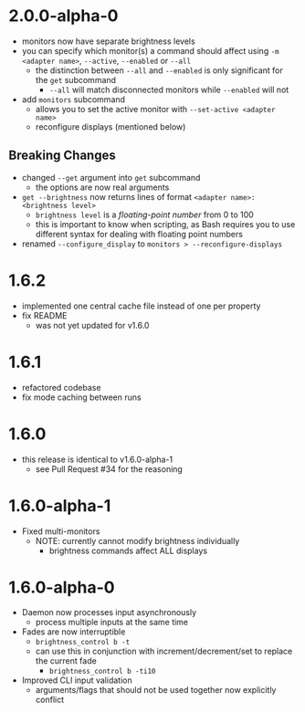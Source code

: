 # 2.0.0-alpha-0
- monitors now have separate brightness levels
- you can specify which monitor(s) a command should affect using `-m <adapter name>`, `--active`, `--enabled` or `--all`
    - the distinction between `--all` and `--enabled` is only significant for the `get` subcommand
        - `--all` will match disconnected monitors while `--enabled` will not
- add `monitors` subcommand
    - allows you to set the active monitor with `--set-active <adapter name>`
    - reconfigure displays (mentioned below)

## Breaking Changes
- changed `--get` argument into `get` subcommand
    - the options are now real arguments
- `get --brightness` now returns lines of format `<adapter name>: <brightness level>`
    - `brightness level` is a _floating-point number_ from 0 to 100
    - this is important to know when scripting, as Bash requires you to use different syntax for dealing with floating point numbers
- renamed `--configure_display` to `monitors > --reconfigure-displays`

# 1.6.2
* implemented one central cache file instead of one per property
* fix README
  * was not yet updated for v1.6.0

# 1.6.1
* refactored codebase
* fix mode caching between runs

# 1.6.0
* this release is identical to v1.6.0-alpha-1
  * see Pull Request #34 for the reasoning

# 1.6.0-alpha-1
* Fixed multi-monitors
  * NOTE: currently cannot modify brightness individually
    * brightness commands affect ALL displays

# 1.6.0-alpha-0
* Daemon now processes input asynchronously
  * process multiple inputs at the same time
* Fades are now interruptible
  * `brightness_control b -t`
  * can use this in conjunction with increment/decrement/set to replace the current fade
    * `brightness_control b -ti10`
* Improved CLI input validation
  * arguments/flags that should not be used together now explicitly conflict
